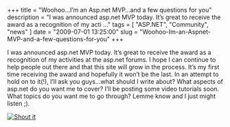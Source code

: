 
+++
title = "Woohoo…I’m an Asp.net MVP…and a few questions for you"
description = "I was announced asp.net MVP today. It&rsquo;s great to receive the award as a recognition of my acti ..."
tags = [ "ASP.NET", "Community", "news" ]
date = "2009-07-01 13:25:00"
slug = "Woohoo-Im-an-Aspnet-MVP-and-a-few-questions-for-you"
+++
<p>I was announced asp.net MVP today. It&rsquo;s great to receive the award as a recognition of my activities at the asp.net forums. I hope I can continue to help people out there and that this site will grow in the process. It&rsquo;s my first time receiving the award and hopefully it won&rsquo;t be the last. In an attempt to hold on to it(!), I&rsquo;ll ask you guys&hellip;what should I write about? What aspects of asp.net do you want me to cover? I&rsquo;ll be posting some video tutorials soon. What topics do you want me to go through? Lemme know and I just might listen ;).</p>
<div class="wlWriterHeaderFooter" style="margin:0px; padding:0px 0px 0px 0px;">
<div class="shoutIt&lt;a rev="><a rev="vote-for" href="http://dotnetshoutout.com/Heartysoftcom-Woohoo%E2%80%A6Im-an-Aspnet-MVP%E2%80%A6and-a-few-questions-for-you"><img style="border:0px" src="http://dotnetshoutout.com/image.axd?url=http%3A%2F%2Fwww.heartysoft.com%2Fpost%2F2009%2F07%2F01%2FWoohoo-Im-an-Aspnet-MVP-and-a-few-questions-for-you.aspx" alt="Shout it" /></a></div>
</div>
        